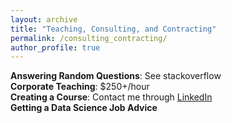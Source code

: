 ```yaml
---
layout: archive
title: "Teaching, Consulting, and Contracting"
permalink: /consulting_contracting/
author_profile: true
---
```



<b>Answering Random Questions</b>:  See stackoverflow<br>
<b>Corporate Teaching</b>:  \$250+/hour <br>
<b>Creating a Course</b>: Contact me through <a href='https://www.linkedin.com/in/michaelgalarnyk/'>LinkedIn</a> <br>
<b>Getting a Data Science Job Advice</b> 